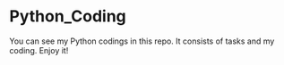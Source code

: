 # Python_Coding

You can see my Python codings in this repo. It consists of tasks and my coding.
Enjoy it!
